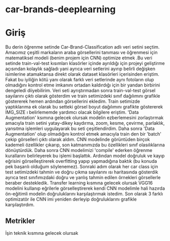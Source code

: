 # car-brands-deeplearning
<h1>Giriş</h1>
<p>Bu derin öğrenme setinde Car-Brand-Classification adlı veri setini seçtim. Amacımız çeşitli markaların araba görsellerini tanıması ve öğrenmesi için matematiksel modeli (benim projem için CNN) optimize etmek .Bu veri setinde train-val-test kısımları klasörler içinde ayrıldığı için projeyi geliştirme açısından kolaylık sağladı yani ayrıca veri setlerini ayırıp belirli değişken isimlerine atamaktansa direkt olarak dataset klasörleri içerisinden eriştim. Fakat bu iyiliğin kötü yanı olarak farklı veri setlerinde aynı fotoların olup olmadığını kontrol etme imkanını ortadan kaldırdığı için bir yandan birbirini dengeledi diiyebilirim. Veri seti ayrıştırmadan sonra train-val-test görsel sayılarını çıktı olarak gösterdim ve train setimizdeki sınıf dağılımını grafikle göstererek hemen ardından görsellerini ekledim. Train setimizde yaptıklarıma ek olarak bu setteki görsel boyut dağılımını grafikte göstererek IMG_SIZE ı belirlememde yardımcı olacak bilgilere eriştim. 'Data Augmentation' ksımına gelecek olursak modelin ezberlemesini zorlaştırmak amacıyla train setini yatay-dikey kaydırma,  zoom, kesme, çevirme, parlaklık, yansıtma işlemleri uygulayarak bu seti çeşitlendirdim.   Daha sonra 'Data Augmentation' olup olmadığını kontrol etmek amacıyla train den bir 'batch' çekip görselleri çıktı olarak aldım. CNN modelinde görüntüden birçok kademeli özellikler çıkarıp, son katmanımızda bu özellikleri sınıf olasılıklarına dönüştürdük. Daha sonra CNN modelimizi 'compile' ederken öğrenme kurallarını belirleyerek bu işlemi başlattık. Ardından model doğruluk ve kayıp eğrisini görselleştirerek overfitting yapıp yapmadığına baktık (bu konuda pek başarılı olduğum söylenemez). Sonraki adım olarak her car class için test setimizdeki tahmin ve doğru çıkma sayılarını ısı haritasında gösterdik ayrıca test sınıfımızdaki doğru ve yanlış tahmin edilen örnekleri görsellerle beraber destekledik. Transfer learning kısmına gelecek olursak VGG16 modelini kullanıp eğrilerle görselleştirerek kendi CNN modelimle hali hazırda ön-eğitimli modelin doğruluklarını karşılaştırmak istedim. Son olarak 3 farklı optimizatör ile CNN imi yeniden derleyip doğruluklarını grafikle karşılaştırdım.</p>

<h2>Metrikler</h2>
<p> İşin teknik kısmına gelecek olursak </p>
